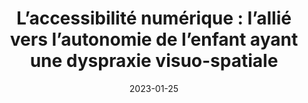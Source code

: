 ---
title: "L’accessibilité numérique : l’allié vers l’autonomie de l’enfant ayant une dyspraxie visuo-spatiale"
description: <p class="py-2">Par Caroline Robidoux, mère de l’enfant qui a été filmée pour la formation Bien voir pour mieux apprendre en 2016.</p> <p class="py-2">Mieux comprendre les outils (imprimé et numérique) qu’un enfant avec un trouble neurovisuel affectant l’espace, le temps et la motricité peut utiliser. Des outils innovants existent qui aident entre autres à prévenir l’épuisement de l’enfant.</p>
summary: "<p>Caroline Robidoux nous aidera à comprendre les outils qu’un enfant avec une dyspraxie visuo-spatiale peut utiliser.</p>"
date: 2023-01-25
start: 12:00
end: 13:00
location: En ligne
address:
attendees:
meetupURL:
tags:
layout: layouts/base.njk
---